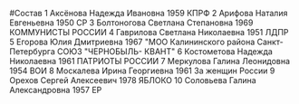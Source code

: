 #Состав
1 Аксёнова Надежда Ивановна 1959 КПРФ
2 Арифова Наталия Евгеньевна 1950 СР
3 Болтоногова Светлана Степановна 1969 КОММУНИСТЫ РОССИИ
4 Гаврилова Светлана Николаевна 1951 ЛДПР
5 Егорова Юлия Дмитриевна 1967 \"МОО Калининского района Санкт-Петербурга СОЮЗ \"ЧЕРНОБЫЛЬ- КВАНТ\"
6 Костометова Надежда Николаевна 1961 ПАТРИОТЫ РОССИИ
7 Меркулова Галина Леонидовна 1954 ВОИ
8 Москалева Ирина Георгиевна 1961 За женщин России
9 Орехов Сергей Алексеевич 1978 ЯБЛОКО
10 Соловьева Галина Александровна 1957 ЕР
